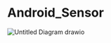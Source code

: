 # Android_Sensor
![Untitled Diagram drawio](https://user-images.githubusercontent.com/63772343/219769583-ecea5b13-c253-4904-8e90-fbc90cb721af.png)
